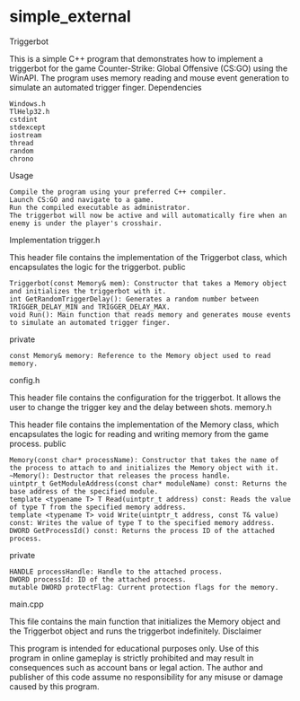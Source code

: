 # simple_external
 Triggerbot

This is a simple C++ program that demonstrates how to implement a triggerbot for the game Counter-Strike: Global Offensive (CS:GO) using the WinAPI. The program uses memory reading and mouse event generation to simulate an automated trigger finger.
Dependencies

    Windows.h
    TlHelp32.h
    cstdint
    stdexcept
    iostream
    thread
    random
    chrono

Usage

    Compile the program using your preferred C++ compiler.
    Launch CS:GO and navigate to a game.
    Run the compiled executable as administrator.
    The triggerbot will now be active and will automatically fire when an enemy is under the player's crosshair.

Implementation
trigger.h

This header file contains the implementation of the Triggerbot class, which encapsulates the logic for the triggerbot.
public

    Triggerbot(const Memory& mem): Constructor that takes a Memory object and initializes the triggerbot with it.
    int GetRandomTriggerDelay(): Generates a random number between TRIGGER_DELAY_MIN and TRIGGER_DELAY_MAX.
    void Run(): Main function that reads memory and generates mouse events to simulate an automated trigger finger.

private

    const Memory& memory: Reference to the Memory object used to read memory.

config.h

This header file contains the configuration for the triggerbot. It allows the user to change the trigger key and the delay between shots.
memory.h

This header file contains the implementation of the Memory class, which encapsulates the logic for reading and writing memory from the game process.
public

    Memory(const char* processName): Constructor that takes the name of the process to attach to and initializes the Memory object with it.
    ~Memory(): Destructor that releases the process handle.
    uintptr_t GetModuleAddress(const char* moduleName) const: Returns the base address of the specified module.
    template <typename T> T Read(uintptr_t address) const: Reads the value of type T from the specified memory address.
    template <typename T> void Write(uintptr_t address, const T& value) const: Writes the value of type T to the specified memory address.
    DWORD GetProcessId() const: Returns the process ID of the attached process.

private

    HANDLE processHandle: Handle to the attached process.
    DWORD processId: ID of the attached process.
    mutable DWORD protectFlag: Current protection flags for the memory.

main.cpp

This file contains the main function that initializes the Memory object and the Triggerbot object and runs the triggerbot indefinitely.
Disclaimer

This program is intended for educational purposes only. Use of this program in online gameplay is strictly prohibited and may result in consequences such as account bans or legal action. The author and publisher of this code assume no responsibility for any misuse or damage caused by this program.
